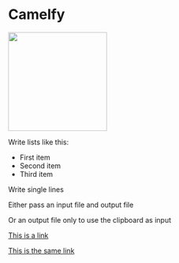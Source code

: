 # Camelfy

<img src="https://i.imgur.com/qpTh2P5.jpg" width="200">

Write lists like this:

* First item
* Second item
* Third item

Write single lines

Either pass an input file and output file

Or an output file only to use the clipboard as input

[This is a link](https://github.com/madprops/camelfly)

[This is the same link](https://github.com/madprops/camelfly)